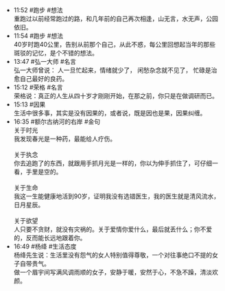 
- 11:52 #跑步 #想法<br>重跑过以前经常跑过的路，和几年前的自己再次相逢，山无言，水无声，公园依旧。
- 11:54 #跑步 #想法 <br>40岁时跑40公里，告别从前那个自己，从此不惑，每公里回想起当年的那些斑驳的记忆，是个不错的想法。
- 13:47 #弘一大师 #名言 <br>​弘一大师曾说： 人一旦忙起来，情绪就少了， 闲愁杂念就不见了， 忙碌是治愈自己最好的良药。 
- 15:12 #荣格 #名言 <br>荣格说：真正的人生从四十岁才刚刚开始，在那之前，你只是在做调研而已。
- 15:13 #因果<br>生活中很多事，其实是没有因果的，或者说，既是因也是果，因果纠缠。
- 16:35 #额尔古纳河的右岸 #金句<br>关于时光<br>我发现春光是一种药，最能给人疗伤。<br><br>关于执念<br>你去追跑了的东西，就跟用手抓月光是一样的，你以为伸手抓住了，可仔细一看，手里是空的。<br><br>关于生命<br>我这一生能健康地活到90岁，证明我没有选错医生，我的医生就是清风流水，日月星辰。<br><br>关于欲望<br>人只要不贪财，就没有灾祸的。关于爱情你爱什么，最后就丢什么；你不爱的，反而能长远地跟着你。
- 16:49 #杨绛 #生活态度<br>杨绛先生说：生活里没有怨气的女人特别值得尊敬，一个对往事绝口不提的女子自带贵气。<br>做一个眉宇间写满风调雨顺的女子，安静于暖，安然于心，不急不躁，清淡欢颜。